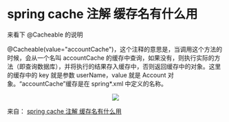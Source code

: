 # spring cache 注解 缓存名有什么用
来看下 @Cacheable 的说明

@Cacheable(value="accountCache")，这个注释的意思是，当调用这个方法的时候，会从一个名叫 accountCache 的缓存中查询，如果没有，则执行实际的方法（即查询数据库），并将执行的结果存入缓存中，否则返回缓存中的对象。这里的缓存中的 key 就是参数 userName，value 就是 Account 对象。“accountCache”缓存是在 spring*.xml 中定义的名称。


<div align="center">

![](https://upyuncdn.wenzhihuai.com/201804141208511425649239.png)

</div>


 来自：
 [spring cache 注解 缓存名有什么用
](https://zhidao.baidu.com/question/748686128435371652.html)
